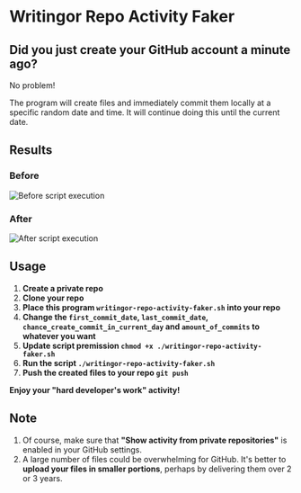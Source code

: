 # Writingor Repo Activity Faker

## Did you just create your GitHub account a minute ago?

No problem!

The program will create files and immediately commit them locally at a specific random date and time. It will continue doing this until the current date.

## Results

### Before
![Before script execution](https://github.com/writingor/writingor-repo-activity-faker/tree/main/static/img/before-script-execution.png?raw=true)

### After
![After script execution](https://github.com/writingor/writingor-repo-activity-faker/tree/main/static/img/after-script-execution.png?raw=true)

## Usage

1. **Create a private repo**  
2. **Clone your repo**  
3. **Place this program `writingor-repo-activity-faker.sh` into your repo**
4. **Change the `first_commit_date`, `last_commit_date`, `chance_create_commit_in_current_day` and `amount_of_commits` to whatever you want**
5. **Update script premission `chmod +x ./writingor-repo-activity-faker.sh`**
6. **Run the script `./writingor-repo-activity-faker.sh`**
7. **Push the created files to your repo `git push`**

**Enjoy your "hard developer's work" activity!**

## Note

1. Of course, make sure that **"Show activity from private repositories"** is enabled in your GitHub settings.
2. A large number of files could be overwhelming for GitHub. It's better to **upload your files in smaller portions**, perhaps by delivering them over 2 or 3 years.
